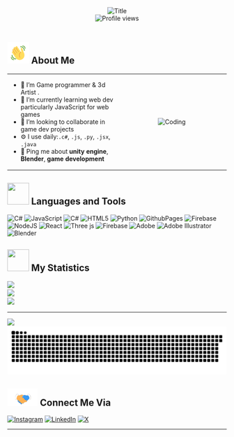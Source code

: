 
<div align="center">
  <img src="https://readme-typing-svg.herokuapp.com/demo/?color=8CFF00&center=true&vCenter=true&lines=Hey+folks%2C+my+self+Meer+Azmaan+Ali+an+aspiring+game+developer+idth=600&lines=Heyyy!+I'm+Kairvee+Vaswani;Welcome+to+my+profile!" alt="Title"></img>
</div>

<div align="center">
  <img src="https://komarev.com/ghpvc/?username=kairveeehh&style=flat-square&color=blue" alt="Profile views">
</div>

<br>



## <img src="https://raw.githubusercontent.com/ashu-guo/ashu-guo/main/assets/wave.gif" width="50px" height="50px"></img> About Me

<table align="center">
<tr border="none">
<td width="50%" align="left">

- 🔭 I’m Game programmer & 3d Artist .
- 🌱 I’m currently learning web dev particularly JavaScript for web games
- 👯 I’m looking to collaborate in game dev projects 
- ⚙️ I use daily:`.c#`, `.js`, `.py`, `.jsx`, `.java`
- 💬 Ping me about **unity engine**, **Blender**, **game development**

</td>
<td width="50%" align="center">
  <img align="center" alt="Coding" width="450" src="https://repository-images.githubusercontent.com/588181932/e36ec678-7984-4cdd-8e4c-a3932772ff8e">
</td>
</tr>
</table>

## <img src="https://media.giphy.com/media/M4NykXxUE0HAcK7UJ6/giphy.gif" width="50px" height="50px"></img> Languages and Tools
![C#](https://img.shields.io/badge/c%23-%23239120.svg?style=for-the-badge&logo=csharp&logoColor=white) ![JavaScript](https://img.shields.io/badge/javascript-%23323330.svg?style=for-the-badge&logo=javascript&logoColor=%23F7DF1E) ![C#](https://img.shields.io/badge/c%23-%23239120.svg?style=for-the-badge&logo=csharp&logoColor=white) ![HTML5](https://img.shields.io/badge/html5-%23E34F26.svg?style=for-the-badge&logo=html5&logoColor=white) ![Python](https://img.shields.io/badge/python-3670A0?style=for-the-badge&logo=python&logoColor=ffdd54) ![GithubPages](https://img.shields.io/badge/github%20pages-121013?style=for-the-badge&logo=github&logoColor=white) ![Firebase](https://img.shields.io/badge/firebase-%23039BE5.svg?style=for-the-badge&logo=firebase) ![NodeJS](https://img.shields.io/badge/node.js-6DA55F?style=for-the-badge&logo=node.js&logoColor=white) ![React](https://img.shields.io/badge/react-%2320232a.svg?style=for-the-badge&logo=react&logoColor=%2361DAFB) ![Three js](https://img.shields.io/badge/threejs-black?style=for-the-badge&logo=three.js&logoColor=white) ![Firebase](https://img.shields.io/badge/firebase-a08021?style=for-the-badge&logo=firebase&logoColor=ffcd34) ![Adobe](https://img.shields.io/badge/adobe-%23FF0000.svg?style=for-the-badge&logo=adobe&logoColor=white) ![Adobe Illustrator](https://img.shields.io/badge/adobe%20illustrator-%23FF9A00.svg?style=for-the-badge&logo=adobe%20illustrator&logoColor=white) ![Blender](https://img.shields.io/badge/blender-%23F5792A.svg?style=for-the-badge&logo=blender&logoColor=white)


## <img src="https://media2.giphy.com/media/QssGEmpkyEOhBCb7e1/giphy.gif?cid=ecf05e47a0n3gi1bfqntqmob8g9aid1oyj2wr3ds3mg700bl&rid=giphy.gif" width="50px" height="50px"> My Statistics

![](https://github-readme-stats.vercel.app/api?username=MeerAzmaanAli&theme=graywhite&hide_border=false&include_all_commits=false&count_private=false)<br/>
![](https://github-readme-streak-stats.herokuapp.com/?user=MeerAzmaanAli&theme=graywhite&hide_border=false)<br/>
![](https://github-readme-stats.vercel.app/api/top-langs/?username=MeerAzmaanAli&theme=graywhite&hide_border=false&include_all_commits=false&count_private=false&layout=compact)

---
[![](https://visitcount.itsvg.in/api?id=MeerAzmaanAli&icon=0&color=0)](https://visitcount.itsvg.in)
    <picture align="center">
      <source media="(prefers-color-scheme: dark)" srcset="https://raw.githubusercontent.com/ashu-guo/ashu-guo/master/assets/github-contribution-grid-snake.svg">
      <source media="(prefers-color-scheme: light)" srcset="https://raw.githubusercontent.com/ashu-guo/ashu-guo/master/assets/github-contribution-grid-snake.svg">
      <img alt="github contribution grid snake animation" src="https://raw.githubusercontent.com/ashu-guo/ashu-guo/master/assets/github-contribution-grid-snake.svg">
    </picture>
</p>

## <img src='https://raw.githubusercontent.com/ashu-guo/ashu-guo/main/assets/handshake.gif' width="70px" height="40px"> Connect Me Via





  [![Instagram](https://img.shields.io/badge/Instagram-%23E4405F.svg?logo=Instagram&logoColor=white)](https://instagram.com/meerofficial._) [![LinkedIn](https://img.shields.io/badge/LinkedIn-%230077B5.svg?logo=linkedin&logoColor=white)](https://linkedin.com/in/meerazmaanali) [![X](https://img.shields.io/badge/X-black.svg?logo=X&logoColor=white)](https://x.com/MeerAzmaanAli) 





---

